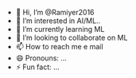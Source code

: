 - 👋 Hi, I’m @Ramiyer2016
- 👀 I’m interested in AI/ML..
- 🌱 I’m currently learning ML
- 💞️ I’m looking to collaborate on ML
- 📫 How to reach me e mail
- 😄 Pronouns: ...
- ⚡ Fun fact: ...

<!---
Ramiyer2016/Ramiyer2016 is a ✨ special ✨ repository because its `README.md` (this file) appears on your GitHub profile.
You can click the Preview link to take a look at your changes.
--->
